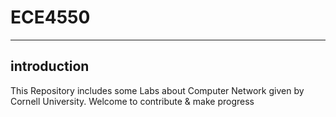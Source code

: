 # ECE4550
------

## introduction 
This Repository includes some Labs about Computer Network given by Cornell University.
Welcome to contribute & make progress
